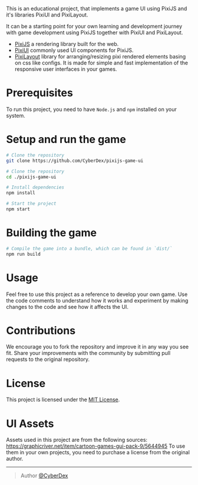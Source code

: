This is an educational project, that implements a game UI using PixiJS and it's libraries PixiUI and PixiLayout. 

It can be a starting point for your own learning and development journey with game development using PixiJS together with PixiUI and PixiLayout.

-   [PixiJS](https://github.com/pixijs/pixijs) a rendering library built for the web.
-   [PixiUI](https://github.com/pixijs/ui) commonly used UI components for PixiJS.
-   [PixiLayout](https://github.com/pixijs/layout) library for arranging/resizing pixi rendered elements basing on css like configs. It is made for simple and fast implementation of the responsive user interfaces in your games.

# Prerequisites

To run this project, you need to have `Node.js` and `npm` installed on your system.

# Setup and run the game

```sh
# Clone the repository
git clone https://github.com/CyberDex/pixijs-game-ui

# Clone the repository
cd ./pixijs-game-ui

# Install dependencies
npm install

# Start the project
npm start
```

# Building the game

```sh
# Compile the game into a bundle, which can be found in `dist/`
npm run build
```

# Usage

Feel free to use this project as a reference to develop your own game. 
Use the code comments to understand how it works and experiment by making changes to the code and see how it affects the UI. 

# Contributions

We encourage you to fork the repository and improve it in any way you see fit. Share your improvements with the community by submitting pull requests to the original repository.

# License

This project is licensed under the [MIT License](https://opensource.org/licenses/MIT).

# UI Assets

Assets used in this project are from the following sources:
https://graphicriver.net/item/cartoon-games-gui-pack-9/5644945
To use them in your own projects, you need to purchase a license from the original author.

---

> Author [@CyberDex](https://github.com/CyberDex)

